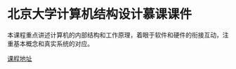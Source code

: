 # 北京大学计算机结构设计慕课课件
本课程重点讲述计算机的内部结构和工作原理，着眼于软件和硬件的衔接互动，注重基本概念和真实系统的对应。

[课程地址](https://www.coursera.org/learn/jisuanji-zucheng)
